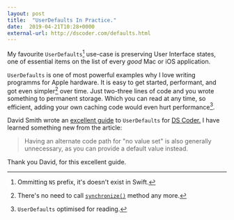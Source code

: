 ```yaml
---
layout: post
title:  "UserDefaults In Practice."
date:  2019-04-21T10:28+0000
external-url: http://dscoder.com/defaults.html
---
```


My favourite `UserDefaults`[^2] use-case is preserving User Interface states, one of essential items on the list of every *good* Mac or iOS application.

`UserDefaults` is one of most powerful examples why I love writing programms for Apple hardware. It is easy to get started, performant, and got even simpler[^3] over time. Just two-three lines of code and you wrote something to permanent storage. Which you can read at any time, so efficient, adding your own caching code would even hurt performance[^1].

David Smith wrote an [excellent guide][3] to `UserDefaults` for [DS Coder.][1] I have learned something new from the article:

> Having an alternate code path for "no value set" is also generally unnecessary, as you can provide a default value instead.

Thank you David, for this excellent guide.

[^1]: `UserDefaults` optimised for reading.
[^2]: Ommitting `NS` prefix, it's doesn't exist in Swift.
[^3]: There's no need to call [`synchronize()`][2] method any more.

[1]: http://dscoder.com
[2]: https://developer.apple.com/documentation/foundation/userdefaults/1414005-synchronize
[3]: http://dscoder.com/defaults.html